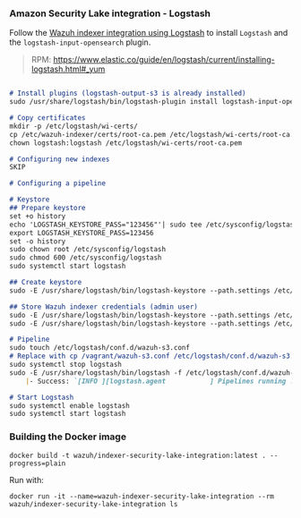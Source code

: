 ### Amazon Security Lake integration - Logstash

Follow the [Wazuh indexer integration using Logstash](https://documentation.wazuh.com/current/integrations-guide/opensearch/index.html#wazuh-indexer-integration-using-logstash)
to install `Logstash` and the `logstash-input-opensearch` plugin.

> RPM: https://www.elastic.co/guide/en/logstash/current/installing-logstash.html#_yum
```markdown

# Install plugins (logstash-output-s3 is already installed)
sudo /usr/share/logstash/bin/logstash-plugin install logstash-input-opensearch

# Copy certificates
mkdir -p /etc/logstash/wi-certs/
cp /etc/wazuh-indexer/certs/root-ca.pem /etc/logstash/wi-certs/root-ca.pem
chown logstash:logstash /etc/logstash/wi-certs/root-ca.pem

# Configuring new indexes
SKIP

# Configuring a pipeline

# Keystore
## Prepare keystore
set +o history
echo 'LOGSTASH_KEYSTORE_PASS="123456"'| sudo tee /etc/sysconfig/logstash
export LOGSTASH_KEYSTORE_PASS=123456
set -o history
sudo chown root /etc/sysconfig/logstash
sudo chmod 600 /etc/sysconfig/logstash
sudo systemctl start logstash

## Create keystore
sudo -E /usr/share/logstash/bin/logstash-keystore --path.settings /etc/logstash create

## Store Wazuh indexer credentials (admin user)
sudo -E /usr/share/logstash/bin/logstash-keystore --path.settings /etc/logstash add WAZUH_INDEXER_USERNAME
sudo -E /usr/share/logstash/bin/logstash-keystore --path.settings /etc/logstash add WAZUH_INDEXER_PASSWORD

# Pipeline
sudo touch /etc/logstash/conf.d/wazuh-s3.conf
# Replace with cp /vagrant/wazuh-s3.conf /etc/logstash/conf.d/wazuh-s3.conf
sudo systemctl stop logstash
sudo -E /usr/share/logstash/bin/logstash -f /etc/logstash/conf.d/wazuh-s3.conf --path.settings /etc/logstash/
    |- Success: `[INFO ][logstash.agent           ] Pipelines running ...`

# Start Logstash
sudo systemctl enable logstash
sudo systemctl start logstash
```


### Building the Docker image

```console
docker build -t wazuh/indexer-security-lake-integration:latest . --progress=plain
```


Run with: 
```console
docker run -it --name=wazuh-indexer-security-lake-integration --rm wazuh/indexer-security-lake-integration ls
```
